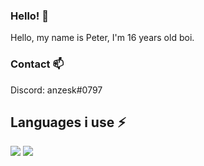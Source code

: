 ### Hello! 👋
Hello, my name is Peter, I'm 16 years old boi.

### Contact 📫
Discord: anzesk#0797

## Languages i use ⚡
<img src="https://github-readme-stats.vercel.app/api?username=anzesk&count_private=true&show_icons=true&theme=dark" /> 

<img src="https://github-readme-stats.vercel.app/api/top-langs/?username=anzesk&layout=compact&count_private=true&include_all_commits=true&hide_border=true&langs_count=10&theme=dark" />  
